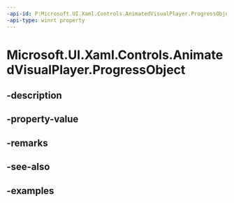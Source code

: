 ```yaml
---
-api-id: P:Microsoft.UI.Xaml.Controls.AnimatedVisualPlayer.ProgressObject
-api-type: winrt property
---
```


<!-- Property syntax.
public CompositionObject ProgressObject { get; }
-->

# Microsoft.UI.Xaml.Controls.AnimatedVisualPlayer.ProgressObject

## -description

## -property-value

## -remarks

## -see-also

## -examples

